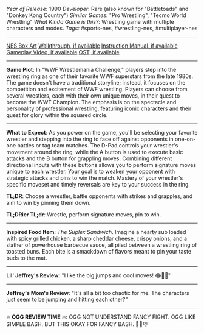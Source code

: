 *Year of Release*: 1990
*Developer*: Rare (also known for "Battletoads" and "Donkey Kong Country")
*Similar Games*: "Pro Wrestling", "Tecmo World Wrestling"
*What Kinda Game is this?*: Wrestling game with multiple characters and modes.
*Tags:* #sports-nes, #wrestling-nes, #multiplayer-nes

---
[NES Box Art](https://www.google.com/search?tbm=isch&q=NES+Box+Art+WWF+Wrestlemania+Challenge) 
[Walkthrough, if available](https://www.google.com/search?q=Walkthrough+NES+WWF+Wrestlemania+Challenge)
[Instruction Manual, if available](https://www.google.com/search?q=NES+Instruction+Manual+WWF+Wrestlemania+Challenge)
[Gameplay Video, if available](https://www.youtube.com/results?search_query=gameplay+NES+WWF+Wrestlemania+Challenge) 
[OST, if available](https://www.youtube.com/results?search_query=gameplay+NES+WWF+Wrestlemania+Challenge+OST)

- - -
**Game Plot**: In "WWF Wrestlemania Challenge," players step into the wrestling ring as one of their favorite WWF superstars from the late 1980s. The game doesn't have a traditional storyline; instead, it focuses on the competition and excitement of WWF wrestling. Players can choose from several wrestlers, each with their own unique moves, in their quest to become the WWF Champion. The emphasis is on the spectacle and personality of professional wrestling, featuring iconic characters and their quest for glory within the squared circle.

- - -
**What to Expect**: As you power on the game, you'll be selecting your favorite wrestler and stepping into the ring to face off against opponents in one-on-one battles or tag team matches. The D-Pad controls your wrestler's movement around the ring, while the A button is used to execute basic attacks and the B button for grappling moves. Combining different directional inputs with these buttons allows you to perform signature moves unique to each wrestler. Your goal is to weaken your opponent with strategic attacks and pins to win the match. Mastery of your wrestler's specific moveset and timely reversals are key to your success in the ring.

**TL;DR**: Choose a wrestler, battle opponents with strikes and grapples, and aim to win by pinning them down.

**TL;DRier TL;dr**: Wrestle, perform signature moves, pin to win.

---
**Inspired Food Item**: *The Suplex Sandwich*. Imagine a hearty sub loaded with spicy grilled chicken, a sharp cheddar cheese, crispy onions, and a slather of powerhouse barbecue sauce, all piled between a wrestling ring of toasted buns. Each bite is a smackdown of flavors meant to pin your taste buds to the mat.

---
**Lil' Jeffrey's Review**: "I like the big jumps and cool moves! 😂👊💥"

---
**Jeffrey's Mom's Review**: "It's all a bit too chaotic for me. The characters just seem to be jumping and hitting each other?"

---
🔥 **OGG REVIEW TIME** 🔥: OGG NOT UNDERSTAND FANCY FIGHT. OGG LIKE SIMPLE BASH. BUT THIS OKAY FOR FANCY BASH. 🤷‍♂️👎